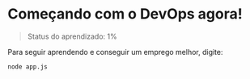 # Começando com o DevOps agora!

> Status do aprendizado: 1%

Para seguir aprendendo e conseguir um emprego melhor, digite:

```
node app.js
```
